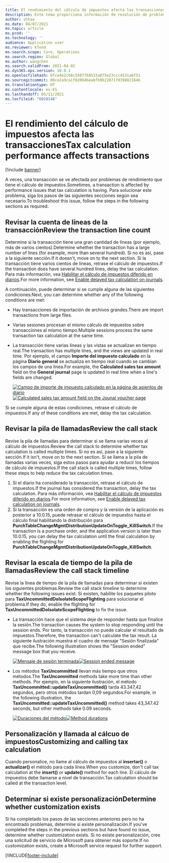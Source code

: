 ```yaml
---
title: El rendimiento del cálculo de impuestos afecta las transacciones
description: Este tema proporciona información de resolución de problemas relacionada con el rendimiento del cálculo de impuestos y su efecto en las transacciones.
author: shtao
ms.date: 04/07/2021
ms.topic: article
ms.prod: ''
ms.technology: ''
audience: Application user
ms.reviewer: kfend
ms.search.scope: Core, Operations
ms.search.region: Global
ms.author: wangchen
ms.search.validFrom: 2021-04-01
ms.dyn365.ops.version: 10.0.1
ms.openlocfilehash: 6fce4e2cb8c5507769533a875e23ccc4531abf51
ms.sourcegitcommit: 08ce2a9ca1f02064beabfb9b228717d39882164b
ms.translationtype: HT
ms.contentlocale: es-ES
ms.lasthandoff: 05/11/2021
ms.locfileid: "6020148"
---
```

# <a name="tax-calculation-performance-affects-transactions"></a><span data-ttu-id="77941-103">El rendimiento del cálculo de impuestos afecta las transacciones</span><span class="sxs-lookup"><span data-stu-id="77941-103">Tax calculation performance affects transactions</span></span>

[!include [banner](../includes/banner.md)]

<span data-ttu-id="77941-104">A veces, una transacción se ve afectada por problemas de rendimiento que tiene el cálculo de impuestos.</span><span class="sxs-lookup"><span data-stu-id="77941-104">Sometimes, a transaction is affected by performance issues that tax calculation is having.</span></span> <span data-ttu-id="77941-105">Para solucionar este problema, siga los pasos de las siguientes secciones según sea necesario.</span><span class="sxs-lookup"><span data-stu-id="77941-105">To troubleshoot this issue, follow the steps in the following sections as required.</span></span>

## <a name="review-the-transaction-line-count"></a><span data-ttu-id="77941-106">Revisar la cuenta de líneas de la transacción</span><span class="sxs-lookup"><span data-stu-id="77941-106">Review the transaction line count</span></span>

<span data-ttu-id="77941-107">Determine si la transacción tiene una gran cantidad de líneas (por ejemplo, más de varios cientos).</span><span class="sxs-lookup"><span data-stu-id="77941-107">Determine whether the transaction has a large number of lines (for example, more than several hundred).</span></span> <span data-ttu-id="77941-108">Si no es así, pase a la siguiente sección.</span><span class="sxs-lookup"><span data-stu-id="77941-108">If it doesn't, move on to the next section.</span></span> <span data-ttu-id="77941-109">Si la transacción tiene varios cientos de líneas, retrase el cálculo de impuestos.</span><span class="sxs-lookup"><span data-stu-id="77941-109">If the transaction does have several hundred lines, delay the tax calculation.</span></span> <span data-ttu-id="77941-110">Para más información, vea [Habilitar el cálculo de impuestos diferido en diarios](enable-delayed-tax-calculation.md).</span><span class="sxs-lookup"><span data-stu-id="77941-110">For more information, see [Enable delayed tax calculation on journals](enable-delayed-tax-calculation.md).</span></span> 

<span data-ttu-id="77941-111">A continuación, puede determinar si se cumple alguna de las siguientes condiciones:</span><span class="sxs-lookup"><span data-stu-id="77941-111">Next, you can determine whether any of the following conditions are met:</span></span>

- <span data-ttu-id="77941-112">Hay transacciones de importación de archivos grandes.</span><span class="sxs-lookup"><span data-stu-id="77941-112">There are import transactions from large files.</span></span>
- <span data-ttu-id="77941-113">Varias sesiones procesan el mismo cálculo de impuestos sobre transacciones al mismo tiempo.</span><span class="sxs-lookup"><span data-stu-id="77941-113">Multiple sessions process the same transaction tax calculation at the same time.</span></span>
- <span data-ttu-id="77941-114">La transacción tiene varias líneas y las vistas se actualizan en tiempo real.</span><span class="sxs-lookup"><span data-stu-id="77941-114">The transaction has multiple lines, and the views are updated in real time.</span></span> <span data-ttu-id="77941-115">Por ejemplo, el campo **Importe del impuesto calculado** en la página **Diario general** se actualiza en tiempo real cuando se cambian los campos de una línea.</span><span class="sxs-lookup"><span data-stu-id="77941-115">For example, the **Calculated sales tax amount** field on the **General journal** page is updated in real time when a line's fields are changed.</span></span>

   <span data-ttu-id="77941-116">[![Campo de importe de impuesto calculado en la página de asientos de diario](./media/tax-calculation-bad-performance-impacts-transaction-Picture1.png)](./media/tax-calculation-bad-performance-impacts-transaction-Picture1.png)</span><span class="sxs-lookup"><span data-stu-id="77941-116">[![Calculated sales tax amount field on the Jounal voucher page](./media/tax-calculation-bad-performance-impacts-transaction-Picture1.png)](./media/tax-calculation-bad-performance-impacts-transaction-Picture1.png)</span></span>

<span data-ttu-id="77941-117">Si se cumple alguna de estas condiciones, retrase el cálculo de impuestos.</span><span class="sxs-lookup"><span data-stu-id="77941-117">If any of these conditions are met, delay the tax calculation.</span></span>

## <a name="review-the-call-stack"></a><span data-ttu-id="77941-118">Revisar la pila de llamadas</span><span class="sxs-lookup"><span data-stu-id="77941-118">Review the call stack</span></span>

<span data-ttu-id="77941-119">Revise la pila de llamadas para determinar si se llama varias veces al cálculo de impuestos.</span><span class="sxs-lookup"><span data-stu-id="77941-119">Review the call stack to determine whether tax calculation is called multiple times.</span></span> <span data-ttu-id="77941-120">Si no es así, pase a la siguiente sección.</span><span class="sxs-lookup"><span data-stu-id="77941-120">If it isn't, move on to the next section.</span></span> <span data-ttu-id="77941-121">Si se llama a la pila de llamadas varias veces, siga estos pasos para ayudar a reducir los tiempos de cálculo de impuestos.</span><span class="sxs-lookup"><span data-stu-id="77941-121">If the call stack is called multiple times, follow these steps to help reduce the tax calculation times.</span></span>

1. <span data-ttu-id="77941-122">Si el diario ha considerado la transacción, retrase el cálculo de impuestos.</span><span class="sxs-lookup"><span data-stu-id="77941-122">If the journal has considered the transaction, delay the tax calculation.</span></span> <span data-ttu-id="77941-123">Para más información, vea [Habilitar el cálculo de impuestos diferido en diarios](enable-delayed-tax-calculation.md).</span><span class="sxs-lookup"><span data-stu-id="77941-123">For more information, see [Enable delayed tax calculation on journals](enable-delayed-tax-calculation.md).</span></span>
2. <span data-ttu-id="77941-124">Si la transacción es una orden de compra y la versión de la aplicación es posterior a 10.0.15, puede retrasar el cálculo de impuestos hasta el cálculo final habilitando la distribución para **PurchTableChangeMgmtDistributionUpdateOnToggle_KillSwitch**.</span><span class="sxs-lookup"><span data-stu-id="77941-124">If the transaction is a purchase order, and the application version is later than 10.0.15, you can delay the tax calculation until the final calculation by enabling the flighting for **PurchTableChangeMgmtDistributionUpdateOnToggle_KillSwitch**.</span></span>

## <a name="review-the-call-stack-timeline"></a><span data-ttu-id="77941-125">Revisar la escala de tiempo de la pila de llamadas</span><span class="sxs-lookup"><span data-stu-id="77941-125">Review the call stack timeline</span></span>

<span data-ttu-id="77941-126">Revise la línea de tiempo de la pila de llamadas para determinar si existen los siguientes problemas.</span><span class="sxs-lookup"><span data-stu-id="77941-126">Review the call stack timeline to determine whether the following issues exist.</span></span> <span data-ttu-id="77941-127">Si existen, habilite los paquetes piloto para **TaxUncommittedDoIsolateScopeFlighting** para solucionar el problema.</span><span class="sxs-lookup"><span data-stu-id="77941-127">If they do, enable the flighting for **TaxUncommittedDoIsolateScopeFlighting** to fix the issue.</span></span>

- <span data-ttu-id="77941-128">La transacción hace que el sistema deje de responder hasta que finalice la sesión.</span><span class="sxs-lookup"><span data-stu-id="77941-128">The transaction causes the system to stop responding until the session ends.</span></span> <span data-ttu-id="77941-129">Por tanto, la transacción no puede calcular el resultado de impuestos.</span><span class="sxs-lookup"><span data-stu-id="77941-129">Therefore, the transaction can't calculate the tax result.</span></span> <span data-ttu-id="77941-130">La siguiente ilustración muestra el cuadro de mensaje "Sesión finalizada" que recibe.</span><span class="sxs-lookup"><span data-stu-id="77941-130">The following illustration shows the "Session ended" message box that you receive.</span></span>

    <span data-ttu-id="77941-131">[![Mensaje de sesión terminada](./media/tax-calculation-bad-performance-impacts-transaction-Picture2.png)](./media/tax-calculation-bad-performance-impacts-transaction-Picture2.png)</span><span class="sxs-lookup"><span data-stu-id="77941-131">[![Session ended message](./media/tax-calculation-bad-performance-impacts-transaction-Picture2.png)](./media/tax-calculation-bad-performance-impacts-transaction-Picture2.png)</span></span>

- <span data-ttu-id="77941-132">Los métodos **TaxUncommitted** llevan más tiempo que otros métodos.</span><span class="sxs-lookup"><span data-stu-id="77941-132">The **TaxUncommitted** methods take more time than other methods.</span></span> <span data-ttu-id="77941-133">Por ejemplo, en la siguiente ilustración, el método **TaxUncommitted::updateTaxUncommitted()** tarda 43.347,42 segundos, pero otros métodos tardan 0,09 segundos.</span><span class="sxs-lookup"><span data-stu-id="77941-133">For example, in the following illustration, the **TaxUncommitted::updateTaxUncommitted()** method takes 43,347.42 seconds, but other methods take 0.09 seconds.</span></span>

    <span data-ttu-id="77941-134">[![Duraciones del método](./media/tax-calculation-bad-performance-impacts-transaction-Picture3.png)](./media/tax-calculation-bad-performance-impacts-transaction-Picture3.png)</span><span class="sxs-lookup"><span data-stu-id="77941-134">[![Method durations](./media/tax-calculation-bad-performance-impacts-transaction-Picture3.png)](./media/tax-calculation-bad-performance-impacts-transaction-Picture3.png)</span></span>

## <a name="customizing-and-calling-tax-calculation"></a><span data-ttu-id="77941-135">Personalización y llamada al cálcuo de impuestos</span><span class="sxs-lookup"><span data-stu-id="77941-135">Customizing and calling tax calculation</span></span>

<span data-ttu-id="77941-136">Cuando personalice, no llame al cálculo de impuestos al **insertar()** o **actualizar()** el método para cada línea.</span><span class="sxs-lookup"><span data-stu-id="77941-136">When you customize, don't call tax calculation at the **insert()** or **update()** method for each line.</span></span> <span data-ttu-id="77941-137">El cálculo de impuestos debe llamarse a nivel de transacción.</span><span class="sxs-lookup"><span data-stu-id="77941-137">Tax calculation should be called at the transaction level.</span></span>

## <a name="determine-whether-customization-exists"></a><span data-ttu-id="77941-138">Determinar si existe personalización</span><span class="sxs-lookup"><span data-stu-id="77941-138">Determine whether customization exists</span></span>

<span data-ttu-id="77941-139">Si ha completado los pasos de las secciones anteriores pero no ha encontrado problemas, determine si existe personalización.</span><span class="sxs-lookup"><span data-stu-id="77941-139">If you've completed the steps in the previous sections but have found no issue, determine whether customization exists.</span></span> <span data-ttu-id="77941-140">Si no existe personalización, cree una solicitud de servicio de Microsoft para obtener más soporte.</span><span class="sxs-lookup"><span data-stu-id="77941-140">If no customization exists, create a Microsoft service request for further support.</span></span>

[!INCLUDE[footer-include](../../includes/footer-banner.md)]

